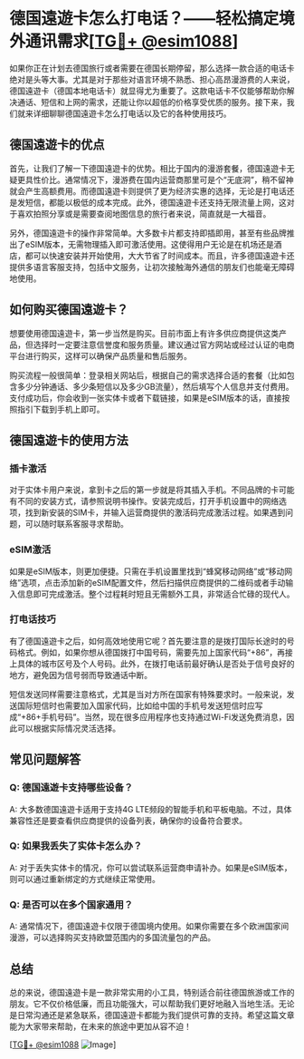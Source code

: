 # 德国遠遊卡怎么打电话？——轻松搞定境外通讯需求[[TG💪+ @esim1088](https://t.me/s/esim1088)]

如果你正在计划去德国旅行或者需要在德国长期停留，那么选择一款合适的电话卡绝对是头等大事。尤其是对于那些对语言环境不熟悉、担心高昂漫游费的人来说，德国遠遊卡（德国本地电话卡）就显得尤为重要了。这款电话卡不仅能够帮助你解决通话、短信和上网的需求，还能让你以超低的价格享受优质的服务。接下来，我们就来详细聊聊德国遠遊卡怎么打电话以及它的各种使用技巧。

## 德国遠遊卡的优点

首先，让我们了解一下德国遠遊卡的优势。相比于国内的漫游套餐，德国遠遊卡无疑更具性价比。通常情况下，漫游费在国内运营商那里可是个“无底洞”，稍不留神就会产生高额费用。而德国遠遊卡则提供了更为经济实惠的选择，无论是打电话还是发短信，都能以极低的成本完成。此外，德国遠遊卡还支持无限流量上网，这对于喜欢拍照分享或是需要查阅地图信息的旅行者来说，简直就是一大福音。

另外，德国遠遊卡的操作非常简单。大多数卡片都支持即插即用，甚至有些品牌推出了eSIM版本，无需物理插入即可激活使用。这使得用户无论是在机场还是酒店，都可以快速安装并开始使用，大大节省了时间成本。而且，许多德国遠遊卡还提供多语言客服支持，包括中文服务，让初次接触海外通信的朋友们也能毫无障碍地使用。

## 如何购买德国遠遊卡？

想要使用德国遠遊卡，第一步当然是购买。目前市面上有许多供应商提供这类产品，但选择时一定要注意信誉度和服务质量。建议通过官方网站或经过认证的电商平台进行购买，这样可以确保产品质量和售后服务。

购买流程一般很简单：登录相关网站后，根据自己的需求选择合适的套餐（比如包含多少分钟通话、多少条短信以及多少GB流量），然后填写个人信息并支付费用。支付成功后，你会收到一张实体卡或者下载链接，如果是eSIM版本的话，直接按照指引下载到手机上即可。

## 德国遠遊卡的使用方法

### 插卡激活

对于实体卡用户来说，拿到卡之后的第一步就是将其插入手机。不同品牌的卡可能有不同的安装方式，请参照说明书操作。安装完成后，打开手机设置中的网络选项，找到新安装的SIM卡，并输入运营商提供的激活码完成激活过程。如果遇到问题，可以随时联系客服寻求帮助。

### eSIM激活

如果是eSIM版本，则更加便捷。只需在手机设置里找到“蜂窝移动网络”或“移动网络”选项，点击添加新的eSIM配置文件，然后扫描供应商提供的二维码或者手动输入信息即可完成激活。整个过程耗时短且无需额外工具，非常适合忙碌的现代人。

### 打电话技巧

有了德国遠遊卡之后，如何高效地使用它呢？首先要注意的是拨打国际长途时的号码格式。例如，如果你想从德国拨打中国号码，需要先加上国家代码“+86”，再接上具体的城市区号及个人号码。此外，在拨打电话前最好确认是否处于信号良好的地方，避免因为信号弱而导致通话中断。

短信发送同样需要注意格式，尤其是当对方所在国家有特殊要求时。一般来说，发送国际短信时也需要加入国家代码，比如给中国的手机号发送短信时应写成“+86+手机号码”。当然，现在很多应用程序也支持通过Wi-Fi发送免费消息，因此可以根据实际情况灵活选择。

## 常见问题解答

### Q: 德国遠遊卡支持哪些设备？
A: 大多数德国遠遊卡适用于支持4G LTE频段的智能手机和平板电脑。不过，具体兼容性还是要查看供应商提供的设备列表，确保你的设备符合要求。

### Q: 如果我丢失了实体卡怎么办？
A: 对于丢失实体卡的情况，你可以尝试联系运营商申请补办。如果是eSIM版本，则可以通过重新绑定的方式继续正常使用。

### Q: 是否可以在多个国家通用？
A: 通常情况下，德国遠遊卡仅限于德国境内使用。如果你需要在多个欧洲国家间漫游，可以选择购买支持欧盟范围内的多国流量包的产品。

## 总结

总的来说，德国遠遊卡是一款非常实用的小工具，特别适合前往德国旅游或工作的朋友。它不仅价格低廉，而且功能强大，可以帮助我们更好地融入当地生活。无论是日常沟通还是紧急联系，德国遠遊卡都能为我们提供可靠的支持。希望这篇文章能为大家带来帮助，在未来的旅途中更加从容不迫！

[[TG💪+ @esim1088](https://t.me/s/esim1088) ![Image](https://i.postimg.cc/4NQfJmqS/Snipaste-2025-05-13-00-14-12.png)]